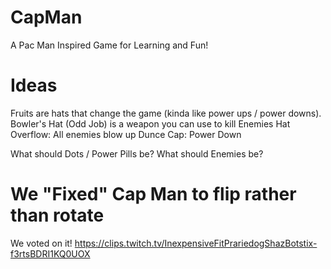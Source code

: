 # CapMan
A Pac Man Inspired Game for Learning and Fun!


# Ideas

Fruits are hats that change the game (kinda like power ups / power downs).
Bowler's Hat (Odd Job) is a weapon you can use to kill Enemies
Hat Overflow: All enemies blow up
Dunce Cap: Power Down


What should Dots / Power Pills be?
What should Enemies be?

# We "Fixed" Cap Man to flip rather than rotate

We voted on it! https://clips.twitch.tv/InexpensiveFitPrariedogShazBotstix-f3rtsBDRI1KQ0UOX
